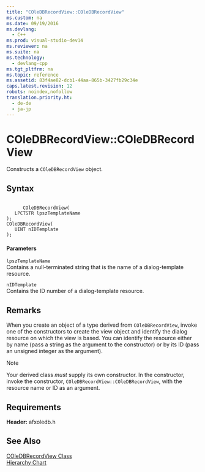 ```yaml
---
title: "COleDBRecordView::COleDBRecordView"
ms.custom: na
ms.date: 09/19/2016
ms.devlang: 
  - C++
ms.prod: visual-studio-dev14
ms.reviewer: na
ms.suite: na
ms.technology: 
  - devlang-cpp
ms.tgt_pltfrm: na
ms.topic: reference
ms.assetid: 83f4ae82-dcb1-44aa-865b-3427fb29c34e
caps.latest.revision: 12
robots: noindex,nofollow
translation.priority.ht: 
  - de-de
  - ja-jp
---
```

# COleDBRecordView::COleDBRecordView
Constructs a `COleDBRecordView` object.  
  
## Syntax  
  
```  
  
      COleDBRecordView(  
   LPCTSTR lpszTemplateName   
);  
COleDBRecordView(  
   UINT nIDTemplate   
);  
```  
  
#### Parameters  
 `lpszTemplateName`  
 Contains a null-terminated string that is the name of a dialog-template resource.  
  
 `nIDTemplate`  
 Contains the ID number of a dialog-template resource.  
  
## Remarks  
 When you create an object of a type derived from `COleDBRecordView`, invoke one of the constructors to create the view object and identify the dialog resource on which the view is based. You can identify the resource either by name (pass a string as the argument to the constructor) or by its ID (pass an unsigned integer as the argument).  
  
> [!NOTE]
>  Your derived class *must* supply its own constructor. In the constructor, invoke the constructor, `COleDBRecordView::COleDBRecordView`, with the resource name or ID as an argument.  
  
## Requirements  
 **Header:** afxoledb.h  
  
## See Also  
 [COleDBRecordView Class](../vs140/COleDBRecordView-Class.md)   
 [Hierarchy Chart](../vs140/Hierarchy-Chart.md)